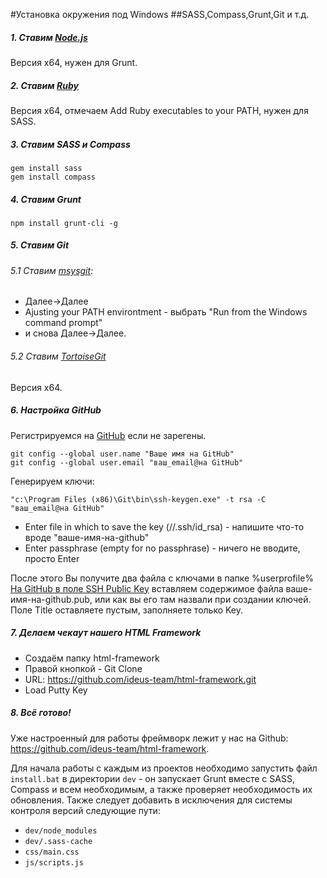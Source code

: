 #Установка окружения под Windows
##SASS,Compass,Grunt,Git и т.д.

##### 1. Ставим [Node.js](http://nodejs.org/download/)
Версия x64, нужен для Grunt.

##### 2. Ставим [Ruby](http://rubyinstaller.org/downloads/)
Версия x64, отмечаем Add Ruby executables to your PATH, нужен для SASS.

##### 3. Ставим SASS и Compass
```
gem install sass
gem install compass
```

##### 4. Ставим Grunt
```
npm install grunt-cli -g
```

##### 5. Ставим Git
###### 5.1 Ставим [msysgit](http://msysgit.github.io/):
 - Далее→Далее
 - Ajusting your PATH environtment - выбрать "Run from the Windows command prompt"
 - и снова Далее→Далее.

###### 5.2 Ставим [TortoiseGit](https://code.google.com/p/tortoisegit/wiki/Download)
Версия x64.

##### 6. Настройка GitHub
Регистрируемся на [GitHub](https://github.com/) если не зарегены.
```
git config --global user.name "Ваше имя на GitHub"
git config --global user.email "ваш_email@на GitHub"
```
Генерируем ключи:
```
"c:\Program Files (x86)\Git\bin\ssh-keygen.exe" -t rsa -C "ваш_email@на GitHub"
```
 - Enter file in which to save the key (//.ssh/id_rsa) - напишите что-то вроде "ваше-имя-на-github"
 - Enter passphrase (empty for no passphrase) - ничего не вводите, просто Enter

После этого Вы получите два файла с ключами в папке %userprofile%
[На GitHub в поле SSH Public Key](https://github.com/settings/ssh) вставляем содержимое файла ваше-имя-на-github.pub, или как вы его там назвали при создании ключей. Поле Title оставляете пустым, заполняете только Key.

##### 7. Делаем чекаут нашего HTML Framework
 - Создаём папку html-framework
 - Правой кнопкой - Git Clone
 - URL: https://github.com/ideus-team/html-framework.git
 - Load Putty Key

##### 8. Всё готово!
Уже настроенный для работы фреймворк лежит у нас на Github: https://github.com/ideus-team/html-framework.

Для начала работы с каждым из проектов необходимо запустить файл `install.bat` в директории `dev` - он запускает Grunt вместе с SASS, Compass и всем необходимым, а также проверяет необходимость их обновления.
Также следует добавить в исключения для системы контроля версий следующие пути:
 - `dev/node_modules`
 - `dev/.sass-cache`
 - `css/main.css`
 - `js/scripts.js`
